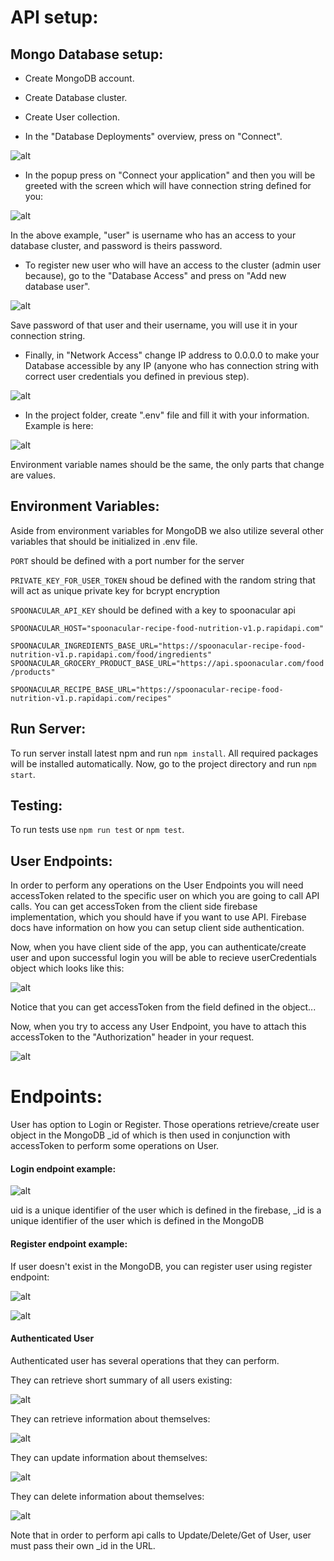 # API setup:

## Mongo Database setup:

- Create MongoDB account.

- Create Database cluster.

- Create User collection.

- In the "Database Deployments" overview, press on "Connect".

![alt](https://i.imgur.com/A0Dwk6F.png)

- In the popup press on "Connect your application" and then you will be greeted with the screen which will have connection string defined for you:

![alt](https://i.imgur.com/uUSSwMD.png)

In the above example, "user" is username who has an access to your database cluster, and password is theirs password.

- To register new user who will have an access to the cluster (admin user because), go to the "Database Access" and press on "Add new database user".

![alt](https://i.imgur.com/x6CyUzw.png)

Save password of that user and their username, you will use it in your connection string.

- Finally, in "Network Access" change IP address to 0.0.0.0 to make your Database accessible by any IP (anyone who has connection string with correct user credentials you defined in previous step).

![alt](https://i.imgur.com/A4a8mbQ.png)

- In the project folder, create ".env" file and fill it with your information. Example is here:

![alt](https://i.imgur.com/msHT5eu.png)

Environment variable names should be the same, the only parts that change are values.

## Environment Variables:

Aside from environment variables for MongoDB we also utilize several other variables that should be initialized in .env file.

`PORT` should be defined with a port number for the server

`PRIVATE_KEY_FOR_USER_TOKEN` shoud be defined with the random string that will act as unique private key for bcrypt encryption

`SPOONACULAR_API_KEY` should be defined with a key to spoonacular api

`SPOONACULAR_HOST="spoonacular-recipe-food-nutrition-v1.p.rapidapi.com"`

`SPOONACULAR_INGREDIENTS_BASE_URL="https://spoonacular-recipe-food-nutrition-v1.p.rapidapi.com/food/ingredients"`
`SPOONACULAR_GROCERY_PRODUCT_BASE_URL="https://api.spoonacular.com/food/products"`

`SPOONACULAR_RECIPE_BASE_URL="https://spoonacular-recipe-food-nutrition-v1.p.rapidapi.com/recipes"`

## Run Server:

To run server install latest npm and run `npm install`. All required packages will be installed automatically. Now, go to the project directory and run `npm start`.

## Testing:

To run tests use `npm run test` or `npm test`.

## User Endpoints:

In order to perform any operations on the User Endpoints you will need accessToken related to the specific user on which you are going to call API calls.
You can get accessToken from the client side firebase implementation, which you should have if you want to use API. Firebase docs have information on how you can setup client side
authentication.

Now, when you have client side of the app, you can authenticate/create user and upon successful login you will be able to recieve userCredentials object which looks like this:

![alt](https://i.imgur.com/OcVtK2q.png)

Notice that you can get accessToken from the field defined in the object...

Now, when you try to access any User Endpoint, you have to attach this accessToken to the "Authorization" header in your request.

![alt](https://i.imgur.com/LF497sH.png)


# Endpoints:

User has option to Login or Register. Those operations retrieve/create user object in the MongoDB _id of which is then used in conjunction with accessToken to perform some operations on User.

#### Login endpoint example:

![alt](https://i.imgur.com/nuRFyl9.png)

uid is a unique identifier of the user which is defined in the firebase, _id is a unique identifier of the user which is defined in the MongoDB

#### Register endpoint example:

If user doesn't exist in the MongoDB, you can register user using register endpoint:

![alt](https://i.imgur.com/m0ZpWP6.png)

![alt](https://i.imgur.com/2UXAUbH.png)


#### Authenticated User

Authenticated user has several operations that they can perform.

They can retrieve short summary of all users existing:

![alt](https://i.imgur.com/wUThsjC.png)

They can retrieve information about themselves:

![alt](https://i.imgur.com/KTeq7K6.png)

They can update information about themselves:

![alt](https://i.imgur.com/seuaAiS.png)

They can delete information about themselves:

![alt](https://i.imgur.com/VTvCowi.png)

Note that in order to perform api calls to Update/Delete/Get of User, user must pass their own _id in the URL.



